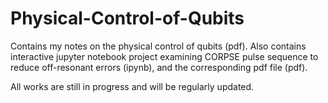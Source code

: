 # Physical-Control-of-Qubits
 
Contains my notes on the physical control of qubits (pdf).
Also contains interactive jupyter notebook project examining CORPSE pulse sequence to reduce off-resonant errors (ipynb), and the corresponding pdf file (pdf).

All works are still in progress and will be regularly updated.

